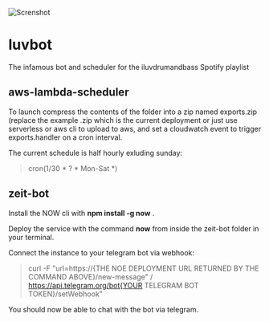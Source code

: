 ![Screnshot](https://i.imgur.com//LMRjQJJs.png)
# luvbot
The infamous bot and scheduler for the iluvdrumandbass Spotify playlist

## aws-lambda-scheduler
To launch compress the contents of the folder into a zip named exports.zip (replace the example .zip which is the current deployment
or just use serverless or aws cli to upload to aws, and set a cloudwatch event to trigger exports.handler on a cron interval.

The current schedule is half hourly exluding sunday:
>cron(1/30 * ? * Mon-Sat *)

## zeit-bot  

Install the NOW cli with **npm install -g now** . 

Deploy the service with the command **now** from inside the zeit-bot folder in your terminal.

Connect the instance to your telegram bot via webhook:
>curl -F "url=https://{THE NOE DEPLOYMENT URL RETURNED BY THE COMMAND ABOVE}/new-message" /
>https://api.telegram.org/bot{YOUR TELEGRAM BOT TOKEN}/setWebhook"

You should now be able to chat with the bot via telegram.




